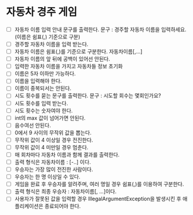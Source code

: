 # 자동차 경주 게임
- [ ] 자동차 이름 입력 안내 문구를 출력한다. 문구 : 경주할 자동차 이름을 입력하세요.(이름은 쉼표(,) 기준으로 구분)
- [ ] 경주할 자동차 이름을 입력 받는다.
- [ ] 자동차 이름은 쉼표(,)를 기준으로 구분한다. 자동차이름[,...]
- [ ] 자동차 이름의 앞 뒤에 공백이 있어선 안된다.
- [ ] 입력한 자동차 이름을 가지고 자동차들 정보 초기화
- [ ] 이름은 5자 이하만 가능하다.
- [ ] 이름을 입력해야 한다.
- [ ] 이름이 중복되서는 안된다.
- [ ] 시도 횟수를 묻는 문구를 출력한다. 문구 : 시도할 회수는 몇회인가요?
- [ ] 시도 횟수를 입력 받는다.
- [ ] 시도 횟수는 숫자여야 한다.
- [ ] int의 max 값이 넘어가면 안된다.
- [ ] 음수여선 안된다.
- [ ] 0에서 9 사이의 무작위 값을 뽑는다.
- [ ] 무작위 값이 4 이상일 경우 전진한다.
- [ ] 무작위 값이 4 미만일 경우 멈춘다.
- [ ] 매 회차마다 자동차 이름과 함께 결과를 출력한다.
- [ ] 출력 형식은 자동차이름 : [-..] 이다.
- [ ] 우승자는 가장 많이 전진한 사람이다.
- [ ] 우승자는 한 명 이상일 수 있다.
- [ ] 게임을 완료 후 우승자를 알려주며, 여러 명일 경우 쉼표(,)를 이용하여 구분한다. 
- [ ] 출력 형식은 최종 우승자 : 자동차이름[, ...]이다.
- [ ] 사용자가 잘못된 값을 입력할 경우 IllegalArgumentException을 발생시킨 후 애플리케이션은 종료되어야 한다.